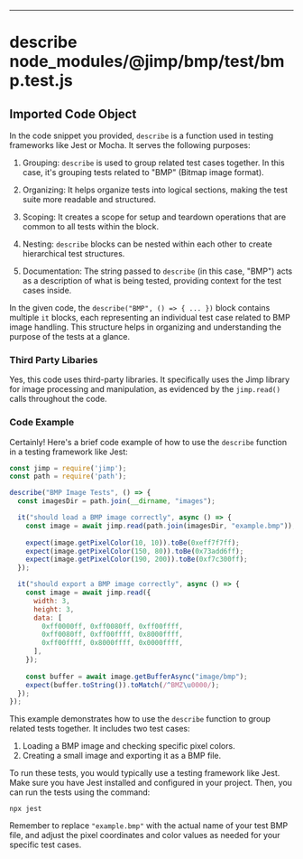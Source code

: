 

  
---
# describe node_modules/@jimp/bmp/test/bmp.test.js
## Imported Code Object
In the code snippet you provided, `describe` is a function used in testing frameworks like Jest or Mocha. It serves the following purposes:

1. Grouping: `describe` is used to group related test cases together. In this case, it's grouping tests related to "BMP" (Bitmap image format).

2. Organizing: It helps organize tests into logical sections, making the test suite more readable and structured.

3. Scoping: It creates a scope for setup and teardown operations that are common to all tests within the block.

4. Nesting: `describe` blocks can be nested within each other to create hierarchical test structures.

5. Documentation: The string passed to `describe` (in this case, "BMP") acts as a description of what is being tested, providing context for the test cases inside.

In the given code, the `describe("BMP", () => { ... })` block contains multiple `it` blocks, each representing an individual test case related to BMP image handling. This structure helps in organizing and understanding the purpose of the tests at a glance.

### Third Party Libaries

Yes, this code uses third-party libraries. It specifically uses the Jimp library for image processing and manipulation, as evidenced by the `jimp.read()` calls throughout the code.

### Code Example

Certainly! Here's a brief code example of how to use the `describe` function in a testing framework like Jest:

```javascript
const jimp = require('jimp');
const path = require('path');

describe("BMP Image Tests", () => {
  const imagesDir = path.join(__dirname, "images");

  it("should load a BMP image correctly", async () => {
    const image = await jimp.read(path.join(imagesDir, "example.bmp"));
    
    expect(image.getPixelColor(10, 10)).toBe(0xeff7f7ff);
    expect(image.getPixelColor(150, 80)).toBe(0x73add6ff);
    expect(image.getPixelColor(190, 200)).toBe(0xf7c300ff);
  });

  it("should export a BMP image correctly", async () => {
    const image = await jimp.read({
      width: 3,
      height: 3,
      data: [
        0xff0000ff, 0xff0080ff, 0xff00ffff,
        0xff0080ff, 0xff00ffff, 0x8000ffff,
        0xff00ffff, 0x8000ffff, 0x0000ffff,
      ],
    });
    
    const buffer = await image.getBufferAsync("image/bmp");
    expect(buffer.toString()).toMatch(/^BMZ\u0000/);
  });
});
```

This example demonstrates how to use the `describe` function to group related tests together. It includes two test cases:

1. Loading a BMP image and checking specific pixel colors.
2. Creating a small image and exporting it as a BMP file.

To run these tests, you would typically use a testing framework like Jest. Make sure you have Jest installed and configured in your project. Then, you can run the tests using the command:

```
npx jest
```

Remember to replace `"example.bmp"` with the actual name of your test BMP file, and adjust the pixel coordinates and color values as needed for your specific test cases.


  
